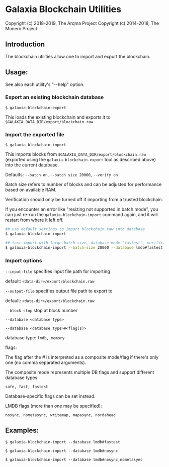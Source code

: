 # Galaxia Blockchain Utilities

Copyright (c) 2018-2019, The Arqma Project
Copyright (c) 2014-2018, The Monero Project

## Introduction

The blockchain utilities allow one to import and export the blockchain.

## Usage:

See also each utility's "--help" option.

### Export an existing blockchain database

`$ galaxia-blockchain-export`

This loads the existing blockchain and exports it to `$GALAXIA_DATA_DIR/export/blockchain.raw`

### Import the exported file

`$ galaxia-blockchain-import`

This imports blocks from `$GALAXIA_DATA_DIR/export/blockchain.raw` (exported using the
`galaxia-blockchain-export` tool as described above) into the current database.

Defaults: `--batch on`, `--batch size 20000`, `--verify on`

Batch size refers to number of blocks and can be adjusted for performance based on available RAM.

Verification should only be turned off if importing from a trusted blockchain.

If you encounter an error like "resizing not supported in batch mode", you can just re-run
the `galaxia-blockchain-import` command again, and it will restart from where it left off.

```bash
## use default settings to import blockchain.raw into database
$ galaxia-blockchain-import

## fast import with large batch size, database mode "fastest", verification off
$ galaxia-blockchain-import --batch-size 20000 --database lmdb#fastest --verify off

```

### Import options

`--input-file`
specifies input file path for importing

default: `<data-dir>/export/blockchain.raw`

`--output-file`
specifies output file path to export to

default: `<data-dir>/export/blockchain.raw`

`--block-stop`
stop at block number

`--database <database type>`

`--database <database type>#<flag(s)>`

database type: `lmdb, memory`

flags:

The flag after the # is interpreted as a composite mode/flag if there's only
one (no comma separated arguments).

The composite mode represents multiple DB flags and support different database types:

`safe, fast, fastest`

Database-specific flags can be set instead.

LMDB flags (more than one may be specified):

`nosync, nometasync, writemap, mapasync, nordahead`

## Examples:

```
$ galaxia-blockchain-import --database lmdb#fastest

$ galaxia-blockchain-import --database lmdb#nosync

$ galaxia-blockchain-import --database lmdb#nosync,nometasync
```
